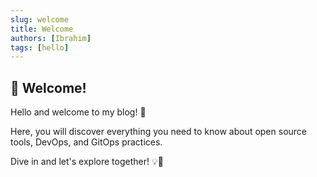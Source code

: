 ```yaml
---
slug: welcome
title: Welcome
authors: [Ibrahim]
tags: [hello]
---
```


## 🌟 Welcome!

Hello and welcome to my blog! 🚀

Here, you will discover everything you need to know about open source tools, DevOps, and GitOps practices.

Dive in and let's explore together! 💡🔧
